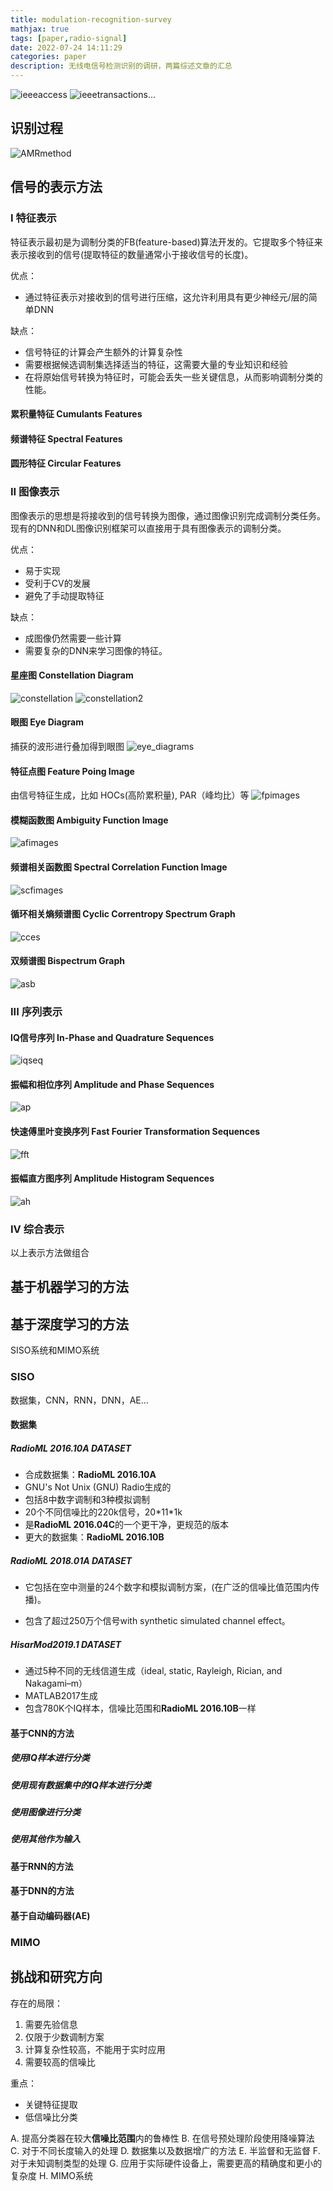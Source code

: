 ```yaml
---
title: modulation-recognition-survey
mathjax: true
tags: [paper,radio-signal]
date: 2022-07-24 14:11:29
categories: paper
description: 无线电信号检测识别的调研，两篇综述文章的汇总
---
```


![ieeeaccess](./modulation-recognition-survey/ieeeaccess.png)
![ieeetransactions...](./modulation-recognition-survey/ieee.png)

## 识别过程
![AMRmethod](./modulation-recognition-survey/AMRmethod.png)

## 信号的表示方法
### I 特征表示
特征表示最初是为调制分类的FB(feature-based)算法开发的。它提取多个特征来表示接收到的信号(提取特征的数量通常小于接收信号的长度)。

优点：
- 通过特征表示对接收到的信号进行压缩，这允许利用具有更少神经元/层的简单DNN

缺点：
- 信号特征的计算会产生额外的计算复杂性
- 需要根据候选调制集选择适当的特征，这需要大量的专业知识和经验
- 在将原始信号转换为特征时，可能会丢失一些关键信息，从而影响调制分类的性能。

#### 累积量特征 Cumulants Features
#### 频谱特征 Spectral Features
#### 圆形特征 Circular Features

### II 图像表示
图像表示的思想是将接收到的信号转换为图像，通过图像识别完成调制分类任务。现有的DNN和DL图像识别框架可以直接用于具有图像表示的调制分类。

优点：
- 易于实现
- 受利于CV的发展
- 避免了手动提取特征

缺点：
- 成图像仍然需要一些计算
- 需要复杂的DNN来学习图像的特征。

#### 星座图 Constellation Diagram
![constellation](./modulation-recognition-survey/constellation.png)
![constellation2](./modulation-recognition-survey/constellation2.png)
#### 眼图 Eye Diagram
捕获的波形进行叠加得到眼图
![eye_diagrams](./modulation-recognition-survey/eye_diagrams.png)
#### 特征点图 Feature Poing Image
由信号特征生成，比如 HOCs(高阶累积量), PAR（峰均比）等
![fpimages](./modulation-recognition-survey/fpimages.png)
#### 模糊函数图 Ambiguity Function Image
![afimages](./modulation-recognition-survey/afimages.png)
#### 频谱相关函数图 Spectral Correlation Function Image
![scfimages](./modulation-recognition-survey/scfimages.png)
#### 循环相关熵频谱图 Cyclic Correntropy Spectrum Graph
![cces](./modulation-recognition-survey/cces.png)
#### 双频谱图 Bispectrum Graph
![asb](./modulation-recognition-survey/asb.png)

### III 序列表示



#### IQ信号序列 In-Phase and Quadrature Sequences
![iqseq](./modulation-recognition-survey/iqseq.png)
#### 振幅和相位序列 Amplitude and Phase Sequences
![ap](./modulation-recognition-survey/ap.png)
#### 快速傅里叶变换序列 Fast Fourier Transformation Sequences
![fft](./modulation-recognition-survey/fft.png)
#### 振幅直方图序列 Amplitude Histogram Sequences
![ah](./modulation-recognition-survey/ah.png)


### IV 综合表示
以上表示方法做组合





## 基于机器学习的方法

## 基于深度学习的方法    

SISO系统和MIMO系统

### SISO
数据集，CNN，RNN，DNN，AE...
#### 数据集
##### RadioML 2016.10A DATASET
- 合成数据集：**RadioML 2016.10A** 
- GNU's Not Unix (GNU) Radio生成的
- 包括8中数字调制和3种模拟调制
- 20个不同信噪比的220k信号，20\*11\*1k
- 是**RadioML 2016.04C**的一个更干净，更规范的版本
- 更大的数据集：**RadioML 2016.10B**

##### RadioML 2018.01A DATASET
- 它包括在空中测量的24个数字和模拟调制方案，(在广泛的信噪比值范围内传播)。

- 包含了超过250万个信号with synthetic simulated channel effect。

##### HisarMod2019.1 DATASET
- 通过5种不同的无线信道生成（ideal, static, Rayleigh, Rician, and Nakagami–m）
- MATLAB2017生成
- 包含780K个IQ样本，信噪比范围和**RadioML 2016.10B**一样


#### 基于CNN的方法

##### 使用IQ样本进行分类
##### 使用现有数据集中的IQ样本进行分类
##### 使用图像进行分类
##### 使用其他作为输入

#### 基于RNN的方法
#### 基于DNN的方法
#### 基于自动编码器(AE)

### MIMO


## 挑战和研究方向

存在的局限：
1. 需要先验信息
2. 仅限于少数调制方案
3. 计算复杂性较高，不能用于实时应用
4. 需要较高的信噪比

重点：
- 关键特征提取
- 低信噪比分类

A. 提高分类器在较大**信噪比范围**内的鲁棒性
B. 在信号预处理阶段使用降噪算法
C. 对于不同长度输入的处理
D. 数据集以及数据增广的方法
E. 半监督和无监督
F. 对于未知调制类型的处理
G. 应用于实际硬件设备上，需要更高的精确度和更小的复杂度
H. MIMO系统

